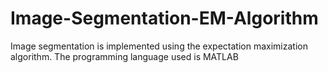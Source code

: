 # Image-Segmentation-EM-Algorithm

Image segmentation is implemented using the expectation maximization algorithm.
The programming language used is MATLAB

